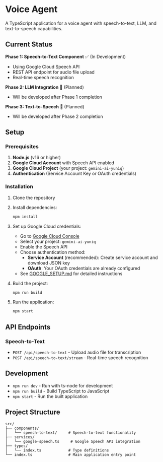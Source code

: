 # Voice Agent

A TypeScript application for a voice agent with speech-to-text, LLM, and text-to-speech capabilities.

## Current Status

**Phase 1: Speech-to-Text Component** ✅ (In Development)
- Using Google Cloud Speech API
- REST API endpoint for audio file upload
- Real-time speech recognition

**Phase 2: LLM Integration** 🔄 (Planned)
- Will be developed after Phase 1 completion

**Phase 3: Text-to-Speech** 🔄 (Planned)
- Will be developed after Phase 2 completion

## Setup

### Prerequisites

1. **Node.js** (v16 or higher)
2. **Google Cloud Account** with Speech API enabled
3. **Google Cloud Project** (your project: `gemini-ai-yuniq`)
4. **Authentication** (Service Account Key or OAuth credentials)

### Installation

1. Clone the repository
2. Install dependencies:
   ```bash
   npm install
   ```

3. Set up Google Cloud credentials:
   - Go to [Google Cloud Console](https://console.cloud.google.com/)
   - Select your project: `gemini-ai-yuniq`
   - Enable the Speech API
   - Choose authentication method:
     - **Service Account** (recommended): Create service account and download JSON key
     - **OAuth**: Your OAuth credentials are already configured
   - See [GOOGLE_SETUP.md](GOOGLE_SETUP.md) for detailed instructions

4. Build the project:
   ```bash
   npm run build
   ```

5. Run the application:
   ```bash
   npm start
   ```

## API Endpoints

### Speech-to-Text
- `POST /api/speech-to-text` - Upload audio file for transcription
- `POST /api/speech-to-text/stream` - Real-time speech recognition

## Development

- `npm run dev` - Run with ts-node for development
- `npm run build` - Build TypeScript to JavaScript
- `npm start` - Run the built application

## Project Structure

```
src/
├── components/
│   └── speech-to-text/     # Speech-to-text functionality
├── services/
│   └── google-speech.ts     # Google Speech API integration
├── types/
│   └── index.ts            # Type definitions
└── index.ts                # Main application entry point
```
